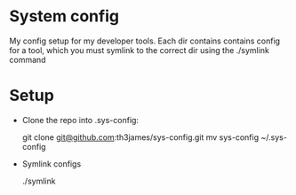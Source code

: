 System config
==========

My config setup for my developer tools. Each dir contains
contains config for a tool, which you must symlink to the correct
dir using the ./symlink command

# Setup
* Clone the repo into .sys-config:

    git clone git@github.com:th3james/sys-config.git
    mv sys-config ~/.sys-config

* Symlink configs

    ./symlink
